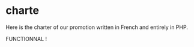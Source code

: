 # charte

Here is the charter of our promotion written in French and entirely in PHP.

FUNCTIONNAL !
